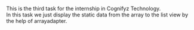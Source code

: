 This is the third task for the internship in Cognifyz Technology.
<br>
In this task we just display the static data from the array to the list view by the help of arrayadapter.
